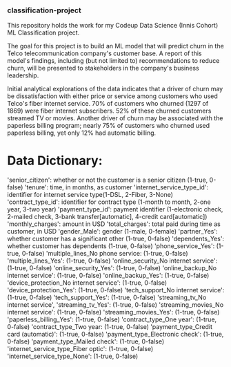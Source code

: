 ### classification-project
This repository holds the work for my Codeup Data Science (Innis Cohort) ML Classification project.

The goal for this project is to build an ML model that will predict churn in the Telco telecommunication company's customer base. A report of this model's findings, including (but not limited to) recommendations to reduce churn,  will be presented to stakeholders in the company's business leadership.

Initial analytical explorations of the data indicates that a driver of churn may be dissatisfaction with either price or service among customers who used Telco's fiber internet service. 70% of customers who churned (1297 of 1869) were fiber internet subscribers. 52% of these churned customers streamed TV or movies. Another driver of churn may be associated with the paperless billing program; nearly 75% of customers who churned used paperless billing, yet only 12% had automatic billing.

# Data Dictionary:
'senior_citizen': whether or not the customer is a senior citizen (1-true, 0-false)
'tenure': time, in months, as customer
'internet_service_type_id': identifier for internet service type(1-DSL, 2-Fiber, 3-None)
'contract_type_id': identifier for contract type (1-month to month, 2-one year, 3-two year)
'payment_type_id': payment identifier (1-electronic check, 2-mailed check, 3-bank transfer[automatic], 4-credit card[automatic]) 
'monthly_charges': amount in USD
'total_charges': total paid during time as customer, in USD
'gender_Male': gender (1-male, 0-female)
'partner_Yes': whether customer has a significant other (1-true, 0-false)
'dependents_Yes': whether customer has dependents (1-true, 0-false)
'phone_service_Yes': (1-true, 0-false)
'multiple_lines_No phone service: (1-true, 0-false)
'multiple_lines_Yes': (1-true, 0-false)
'online_security_No internet service': (1-true, 0-false)
'online_security_Yes': (1-true, 0-false)
'online_backup_No internet service': (1-true, 0-false)
'online_backup_Yes': (1-true, 0-false)
'device_protection_No internet service': (1-true, 0-false)
'device_protection_Yes': (1-true, 0-false)
'tech_support_No internet service': (1-true, 0-false)
'tech_support_Yes': (1-true, 0-false)
'streaming_tv_No internet service',
'streaming_tv_Yes': (1-true, 0-false)
'streaming_movies_No internet service': (1-true, 0-false)
'streaming_movies_Yes': (1-true, 0-false)
'paperless_billing_Yes': (1-true, 0-false)
'contract_type_One year': (1-true, 0-false)
'contract_type_Two year: (1-true, 0-false)
'payment_type_Credit card (automatic)': (1-true, 0-false)
'payment_type_Electronic check': (1-true, 0-false)
'payment_type_Mailed check': (1-true, 0-false)
'internet_service_type_Fiber optic': (1-true, 0-false)
'internet_service_type_None': (1-true, 0-false)